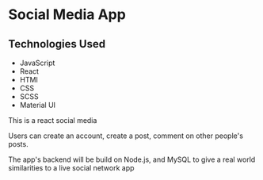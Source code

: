 # Social Media App

## Technologies Used

- JavaScript
- React 
- HTMl
- CSS
- SCSS
- Material UI

This is a react social media

Users can create an account, create a post, comment on other people's posts.

The app's backend will be build on Node.js, and MySQL to give a real world similarities to a live social network app
